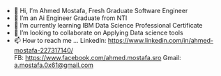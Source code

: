 - 👋 Hi, I’m Ahmed Mostafa, Fresh Graduate Software Engineer
- 👀 I’m an Ai Engineer Graduate from NTI 
- 🌱 I’m currently learning IBM Data Science Professional Certificate
- 💞️ I’m looking to collaborate on Applying Data science tools 
- 📫 How to reach me ...
  LinkedIn: https://www.linkedin.com/in/ahmed-mostafa-227317140/  
  FB:    https://www.facebook.com/ahmed.mostafa.sro
  Gmail: a.mostafa.0x61@gmail.com

<!---
ahmedmostafa0x61/ahmedmostafa0x61 is a ✨ special ✨ repository because its `README.md` (this file) appears on your GitHub profile.
You can click the Preview link to take a look at your changes.
--->
